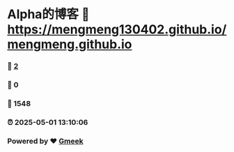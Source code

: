 # Alpha的博客 :link: https://mengmeng130402.github.io/mengmeng.github.io 
### :page_facing_up: [2](https://mengmeng130402.github.io/mengmeng.github.io/tag.html) 
### :speech_balloon: 0 
### :hibiscus: 1548 
### :alarm_clock: 2025-05-01 13:10:06 
### Powered by :heart: [Gmeek](https://github.com/Meekdai/Gmeek)
